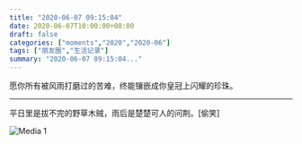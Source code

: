 ```yaml
---
title: "2020-06-07 09:15:04"
date: 2020-06-07T10:00:00+08:00
draft: false
categories: ["moments","2020","2020-06"]
tags: ["朋友圈","生活记录"]
summary: "2020-06-07 09:15:04..."
---
```


愿你所有被风雨打磨过的苦难，终能镶嵌成你皇冠上闪耀的珍珠。

----

平日里是拔不完的野草木贼，雨后是楚楚可人的问荆。[偷笑]

![Media 1](/Moments/photos/2020-06-07/202006070915040.jpg)

